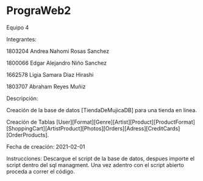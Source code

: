# PrograWeb2
Equipo 4

Integrantes:

1803204 Andrea Nahomi Rosas Sanchez

1800066 Edgar Alejandro Niño Sanchez

1662578 Ligia Samara Diaz Hirashi 

1803707 Abraham Reyes Muñiz


Descripción:

Creación de la base de datos [TiendaDeMujicaDB] para una tienda en linea.

Creación de Tablas [User][Format][Genre][Artist][Product][ProductFormat][ShoppingCart][ArtistProduct][Photos][Orders][Adress][CreditCards][OrderProducts].

Fecha de creación: 2021-02-01

Instrucciones: 
Descargue el script de la base de datos, despues importe el script dentro del sql managment. Una vez adentro con el script abierto proceda a correr el código.



